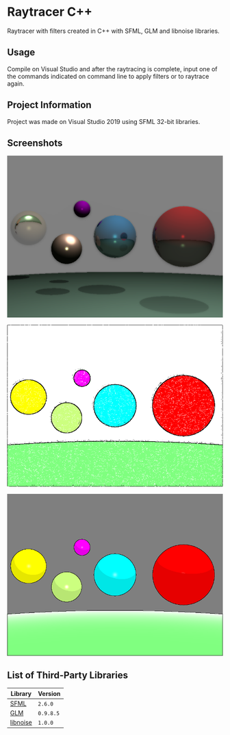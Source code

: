# Raytracer C++
Raytracer with filters created in C++ with SFML, GLM and libnoise libraries.

## Usage

Compile on Visual Studio and after the raytracing is complete, input one of the commands indicated on command line to apply filters or to raytrace again.  

## Project Information

Project was made on Visual Studio 2019 using SFML 32-bit libraries. 

## Screenshots

<p align="center">
  <img src="https://github.com/GarlandChaos/Raytracer-CPlusPlus/blob/main/raytracer/Images/Raytracing_saved0.png"/>
</p>

<p align="center">
  <img src="https://github.com/GarlandChaos/Raytracer-CPlusPlus/blob/main/raytracer/Images/Raytracing_saved4.png"/>
</p>

<p align="center">
  <img src="https://github.com/GarlandChaos/Raytracer-CPlusPlus/blob/main/raytracer/Images/Raytracing_saved5.png"/>
</p>

## List of Third-Party Libraries ##

| Library                                                                                                                                     | Version                                                        |
| ------------------------------------------------------------------------------------------------------------------------------------------- | ----------------------------------------------------------------------- |
| [SFML](https://www.sfml-dev.org/)                                                                                                           | `2.6.0`                                                                 |
| [GLM](https://github.com/g-truc/glm)                                                                                                        | `0.9.8.5`                                                               |
| [libnoise](https://libnoise.sourceforge.net/docs/index.html)                                                                                | `1.0.0`                                                                 |
